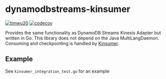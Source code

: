 # dynamodbstreams-kinsumer

[![timwu20](https://circleci.com/gh/timwu20/dynamodbstreams-kinsumer.svg?style=shield)](https://app.circleci.com/pipelines/github/timwu20/dynamodbstreams-kinsumer) [![codecov](https://codecov.io/gh/timwu20/dynamodbstreams-kinsumer/branch/main/graph/badge.svg?token=X8J1NRB0F5)](https://codecov.io/gh/timwu20/dynamodbstreams-kinsumer)

Provides the same functionality as DynamoDB Streams Kinesis Adapter but written in Go.  This library does not depend on the Java MultiLangDaemon.  Consuming and checkpointing is handled by [Kinsumer](https://github.com/twitchscience/kinsumer). 

## Example
See `kinsumer_integration_test.go` for an example
